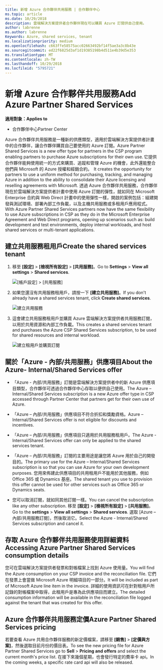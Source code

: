 ```yaml
---
title: 新增 Azure 合作夥伴共用服務 | 合作夥伴中心
ms.topic: article
ms.date: 10/29/2018
description: 雲端解決方案提供者合作夥伴現在可以購買 Azure 訂閱供自己使用。
author: labrenne
ms.author: labrenne
Keywords: Azure, shared services, tenant
ms.localizationpriority: medium
ms.openlocfilehash: c663ffe58575acc02663492bf14f5ae3a3c8b43e
ms.sourcegitcommit: ed22f6825d3af1d19385198b4d511e4b39d5e353
ms.translationtype: MT
ms.contentlocale: zh-TW
ms.lasthandoff: 10/29/2018
ms.locfileid: "5795721"
---
```

# <a name="add-azure-partner-shared-services"></a><span data-ttu-id="b34a1-103">新增 Azure 合作夥伴共用服務</span><span class="sxs-lookup"><span data-stu-id="b34a1-103">Add Azure Partner Shared Services</span></span>

**<span data-ttu-id="b34a1-104">適用對象：</span><span class="sxs-lookup"><span data-stu-id="b34a1-104">Applies to</span></span>**

-  <span data-ttu-id="b34a1-105">合作夥伴中心</span><span class="sxs-lookup"><span data-stu-id="b34a1-105">Partner Center</span></span>

<span data-ttu-id="b34a1-106">Azure 合作夥伴共用服務是一種新的供應類型，適用於雲端解決方案提供者計畫中的合作夥伴，讓合作夥伴購買自己要使用的 Azure 訂閱。</span><span class="sxs-lookup"><span data-stu-id="b34a1-106">Azure Partner Shared Services is a new offer type for partners in the CSP program enabling partners to purchase Azure subscriptions for their own use.</span></span><span data-ttu-id="b34a1-107"> 它提供合作夥伴能夠使用統一的方式來購買、追蹤和管理 Azure 的機會，此外還能整合他們與 Microsoft 的 Azure 授權和經銷合約。</span><span class="sxs-lookup"><span data-stu-id="b34a1-107">  It creates the opportunity for partners to use a uniform method for purchasing, tracking, and managing Azure in addition to the ability to consolidate their Azure licensing and reselling agreements with Microsoft.</span></span> <span data-ttu-id="b34a1-108">透過 Azure 合作夥伴共用服務，合作夥伴現在於雲端解決方案提供者計畫中使用 Azure 訂閱的彈性，就如同在 Microsoft Enterprise 合約與 Web Direct 計畫中的使用彈性一樣，開啟的案例包括：組建開發與測試環境、部署內部工作負載，以及主機共用服務或多租用戶應用程式。</span><span class="sxs-lookup"><span data-stu-id="b34a1-108">With Azure Partner Shared Services partners now have the same flexibility to use Azure subscriptions in CSP as they do in the Microsoft Enterprise Agreement and Web Direct programs, opening up scenarios such as:  build development and test environments, deploy internal workloads, and host shared services or multi-tenant applications.</span></span>  

## <a name="create-the-shared-services-tenant"></a><span data-ttu-id="b34a1-109">建立共用服務租用戶</span><span class="sxs-lookup"><span data-stu-id="b34a1-109">Create the shared services tenant</span></span>

1. <span data-ttu-id="b34a1-110">移至 **\[設定\]** > **\[檢視所有設定\]** > **\[共用服務\]**。</span><span class="sxs-lookup"><span data-stu-id="b34a1-110">Go to **Settings** > **View all settings** > **Shared services**.</span></span>

    ![**\[帳戶設定\]** > **\[共用服務\]**](images/sharedservices2.png)

2. <span data-ttu-id="b34a1-112">如果您還沒有共用服務租用戶，請按一下 **\[建立共用服務\]**。</span><span class="sxs-lookup"><span data-stu-id="b34a1-112">If you don't already have a shared services tenant, click **Create shared services**.</span></span>

    ![建立共用服務](images/sharedservices3.png)

3. <span data-ttu-id="b34a1-114">這會建立共用服務租用戶並購買 Azure 雲端解決方案提供者共用服務訂閱，以用於共用資源和內部工作負載。</span><span class="sxs-lookup"><span data-stu-id="b34a1-114">This creates a shared services tenant and purchases the Azure CSP Shared Services subscription, to be used for shared resources and internal workload.</span></span>

    ![建立租用戶並購買訂閱](images/sharedservices5.png)

## <a name="about-the-azure--internalshared-services-offer"></a><span data-ttu-id="b34a1-116">關於「Azure - 內部/共用服務」供應項目</span><span class="sxs-lookup"><span data-stu-id="b34a1-116">About the Azure- Internal/Shared Services offer</span></span>

- <span data-ttu-id="b34a1-117">「Azure - 內部/共用服務」訂閱是雲端解決方案提供者中的新 Azure 供應項目類型，合作夥伴可透過合作夥伴中心存取以便供自己使用。</span><span class="sxs-lookup"><span data-stu-id="b34a1-117">The Azure – Internal/Shared Services subscription is a new Azure offer type in CSP accessed through Partner Center that partners get for their own use of Azure.</span></span> 

- <span data-ttu-id="b34a1-118">「Azure – 內部/共用服務」供應項目不符合折扣和獎勵資格。</span><span class="sxs-lookup"><span data-stu-id="b34a1-118">Azure – Internal/Shared Services offer is not eligible for discounts and incentives.</span></span>

- <span data-ttu-id="b34a1-119">「Azure – 內部/共用服務」供應項目只適用於共用服務租用戶。</span><span class="sxs-lookup"><span data-stu-id="b34a1-119">The Azure - Internal/Shared Services offer can only be applied to the shared services tenant.</span></span>

- <span data-ttu-id="b34a1-120">「Azure – 內部/共用服務」訂閱的主要用途是讓您將 Azure 用於自己的開發目的。</span><span class="sxs-lookup"><span data-stu-id="b34a1-120">The primary use for the Azure – Internal/Shared Services subscription is so that you can use Azure for your own development purposes.</span></span> <span data-ttu-id="b34a1-121">您用來佈建此供應項目的共用租用戶不能用於其他服務，例如 Office 365 或 Dynamics 基座。</span><span class="sxs-lookup"><span data-stu-id="b34a1-121">The shared tenant you use to provision this offer cannot be used for other services such as Office 365 or Dynamics seats.</span></span> 

- <span data-ttu-id="b34a1-122">您可以取消訂閱，就如同其他訂閱一樣。</span><span class="sxs-lookup"><span data-stu-id="b34a1-122">You can cancel the subscription like any other subscription.</span></span> <span data-ttu-id="b34a1-123">移至 **\[設定\]** > **\[檢視所有設定\]** > **\[共用服務\]**。</span><span class="sxs-lookup"><span data-stu-id="b34a1-123">Go to the **settings** > **View all settings** > **Shared services**.</span></span> <span data-ttu-id="b34a1-124">選取 \[Azure – 內部/共用服務訂閱\]，然後取消它。</span><span class="sxs-lookup"><span data-stu-id="b34a1-124">Select the Azure - Internal/Shared Services subscription and cancel it.</span></span>

## <a name="accessing-azure-partner-shared-services-consumption-details"></a><span data-ttu-id="b34a1-125">存取 Azure 合作夥伴共用服務使用詳細資料</span><span class="sxs-lookup"><span data-stu-id="b34a1-125">Accessing Azure Partner Shared Services consumption details</span></span>

<span data-ttu-id="b34a1-126">您可在雲端解決方案提供者發票和對帳檔案上找到 Azure 使用量。</span><span class="sxs-lookup"><span data-stu-id="b34a1-126">You will find the Azure consumption on your CSP invoice and the reconciliation file.</span></span> <span data-ttu-id="b34a1-127">它們在發票上會當做 Microsoft Azure 明細項目的一部分。</span><span class="sxs-lookup"><span data-stu-id="b34a1-127">It will be included as part of Microsoft Azure line item in the invoice.</span></span> <span data-ttu-id="b34a1-128">詳細的使用資訊可在針對租用戶所記錄的對帳檔案中取得，此租用戶是專為此供應項目而建立。</span><span class="sxs-lookup"><span data-stu-id="b34a1-128">The detailed consumption information will be available in the reconciliation file logged against the tenant that was created for this offer.</span></span> 

## <a name="azure-partner-shared-services-pricing"></a><span data-ttu-id="b34a1-129">Azure 合作夥伴共用服務定價</span><span class="sxs-lookup"><span data-stu-id="b34a1-129">Azure Partner Shared Services pricing</span></span>

<span data-ttu-id="b34a1-130">若要查看 Azure 共用合作夥伴服務的新定價檔案，請移至 **\[銷售\]** > **\[定價與方案\]**，然後選取目前月份的價目表。</span><span class="sxs-lookup"><span data-stu-id="b34a1-130">To see the new pricing file for Azure Partner Shared Services go to **Sell** > **Pricing and offers** and select the current month's price list.</span></span> <span data-ttu-id="b34a1-131">在接下來幾個星期，也會發行特定的費率卡 api。</span><span class="sxs-lookup"><span data-stu-id="b34a1-131">In the coming weeks, a specific rate card api will also be released.</span></span>


